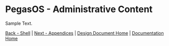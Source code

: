 # PegasOS - Administrative Content

Sample Text.

[Back - Shell](7_SHELL.md) | [Next - Appendices](9_APPENDICES.md) | 
[Design Document Home](DESIGN_DOCUMENT.md) | [Documentation Home](../README.md)